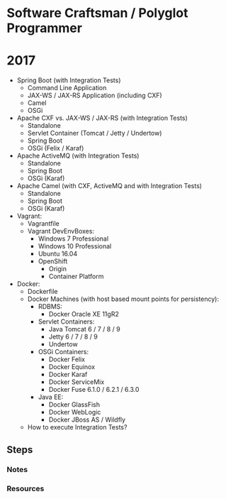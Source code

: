 Software Craftsman / Polyglot Programmer
========================================

# 2017

- Spring Boot (with Integration Tests)
    - Command Line Application
    - JAX-WS / JAX-RS Application (including CXF)
    - Camel
    - OSGi
- Apache CXF vs. JAX-WS / JAX-RS (with Integration Tests)
    - Standalone
    - Servlet Container (Tomcat / Jetty / Undertow)
    - Spring Boot
    - OSGi (Felix / Karaf)
- Apache ActiveMQ (with Integration Tests)
    - Standalone
    - Spring Boot
    - OSGi (Karaf)
- Apache Camel (with CXF, ActiveMQ and with Integration Tests)
    - Standalone
    - Spring Boot
    - OSGi (Karaf)
- Vagrant:
    - Vagrantfile
    - Vagrant DevEnvBoxes:
        - Windows 7 Professional
        - Windows 10 Professional
        - Ubuntu 16.04
        - OpenShift
            - Origin
            - Container Platform
- Docker:
    - Dockerfile
    - Docker Machines (with host based mount points for persistency):
        - RDBMS:
            - Docker Oracle XE 11gR2
        - Servlet Containers:
            - Java Tomcat 6 / 7 / 8 / 9
            - Jetty 6 / 7 / 8 / 9
            - Undertow
        - OSGi Containers:
            - Docker Felix
            - Docker Equinox
            - Docker Karaf
            - Docker ServiceMix
            - Docker Fuse 6.1.0 / 6.2.1 / 6.3.0
        - Java EE:
            - Docker GlassFish
            - Docker WebLogic
            - Docker JBoss AS / Wildfly
    - How to execute Integration Tests?

## Steps

### Notes

### Resources
